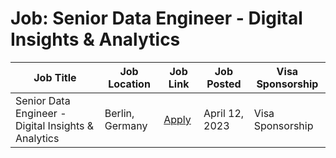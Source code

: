 # Job: Senior Data Engineer - Digital Insights & Analytics

| Job Title | Job Location | Job Link | Job Posted | Visa Sponsorship |
| --- | --- | --- | --- | --- |
| Senior Data Engineer - Digital Insights & Analytics | Berlin, Germany | [Apply](https://jobs.zalando.com/en/jobs/4887098-senior-data-engineer-digital-insights-analytics/) | April 12, 2023 | Visa Sponsorship |
